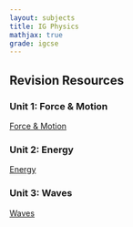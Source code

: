 ```yaml
---
layout: subjects
title: IG Physics
mathjax: true
grade: igcse
---
```


## Revision Resources

### Unit 1: Force & Motion
[Force & Motion](./assets/force_motion.pdf)

### Unit 2: Energy
[Energy](./assets/energy.pdf)

### Unit 3: Waves
[Waves](./assets/waves.pdf)

